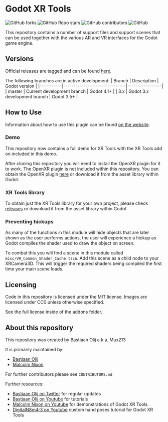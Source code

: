 # Godot XR Tools

![GitHub forks](https://img.shields.io/github/forks/godotvr/godot-xr-tools?style=plastic)
![GitHub Repo stars](https://img.shields.io/github/stars/godotvr/godot-xr-tools?style=plastic)
![GitHub contributors](https://img.shields.io/github/contributors/godotvr/godot-xr-tools?style=plastic)
![GitHub](https://img.shields.io/github/license/godotvr/godot-xr-tools?style=plastic)

This repository contains a number of support files and support scenes that can be used together with the various AR and VR interfaces for the Godot game engine.

## Versions

Official releases are tagged and can be found [here](https://github.com/GodotVR/godot-xr-tools/releases).

The following branches are in active development:
|  Branch   |  Description                  |  Godot version  |
|-----------|-------------------------------|-----------------|
|  master   | Current development branch    |  Godot 4.1+     |
|   3.x     | Godot 3.x development branch  |  Godot 3.5+     |

## How to Use

Information about how to use this plugin can be found [on the website](https://godotvr.github.io/godot-xr-tools/).

### Demo

This repository now contains a full demo for XR Tools with the XR Tools add on included in this demo.

After cloning this repository you will need to install the OpenXR plugin for it to work. The OpenXR plugin is not included within this repository.
You can obtain the OpenXR plugin [here](https://github.com/GodotVR/godot_openxr/releases) or download it from the asset library within Godot.

### XR Tools library

To obtain just the XR Tools library for your own project, please check [releases](https://github.com/GodotVR/godot-xr-tools/releases) or download it from the asset library within Godot.

### Preventing hickups

As many of the functions in this module will hide objects that are later shown as the user performs actions, the user will experience a hickup as Godot compiles the shader used to draw the object on screen.

To combat this you will find a scene in this module called `misc/VR_Common_Shader_Cache.tscn`.
Add this scene as a child node to your XRCamera3D. This will trigger the required shaders being
compiled the first time your main scene loads.

## Licensing

Code in this repository is licensed under the MIT license.
Images are licensed under CC0 unless otherwise specified.

See the full license inside of the addons folder.

## About this repository

This repository was created by Bastiaan Olij a.k.a. Mux213

It is primarily maintained by:
- [Bastiaan Olij](https://github.com/BastiaanOlij/)
- [Malcolm Nixon](https://github.com/Malcolmnixon/)

For further contributors please see `CONTRIBUTORS.md`

Further resources:
- [Bastiaan Olij on Twitter](https://twitter.com/mux213) for regular updates
- [Bastiaan Olij on Youtube](https://www.youtube.com/BastiaanOlij) for tutorials
- [Malcolm Nixon on Youtube](https://www.youtube.com/user/MalcolmANixon) for demonstrations of Godot XR Tools.
- [DigitalN8m4r3 on Youtube](https://youtube.com/playlist?list=PLBpYNPEE9RKiB7Rnn1tDpMO5wQEG0WnUt&feature=shared) custom hand poses tutorial for Godot XR Tools
